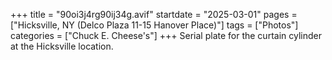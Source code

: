 +++
title = "90oi3j4rg90ij34g.avif"
startdate = "2025-03-01"
pages = ["Hicksville, NY (Delco Plaza 11-15 Hanover Place)"]
tags = ["Photos"]
categories = ["Chuck E. Cheese's"]
+++
Serial plate for the curtain cylinder at the Hicksville location.
